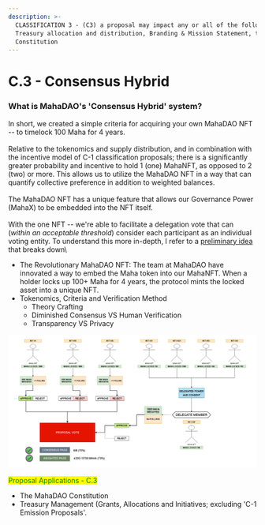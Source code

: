 ```yaml
---
description: >-
  CLASSIFICATION 3 - (C3) a proposal may impact any or all of the following,
  Treasury allocation and distribution, Branding & Mission Statement, the
  Constitution
---
```


# C.3 - Consensus Hybrid

### What is MahaDAO's 'Consensus Hybrid' system?

In short, we created a simple criteria for acquiring your own MahaDAO NFT -- to timelock 100 Maha for 4 years.\
\
Relative to the tokenomics and supply distribution, and in combination with the incentive model of C-1 classification proposals; there is a significantly greater probability and incentive to hold 1 (one) MahaNFT, as opposed to 2 (two) or more. This allows us to utilize the MahaDAO NFT in a way that can quantify collective preference in addition to weighted balances. \
\
The MahaDAO NFT has a unique feature that allows our Governance Power (MahaX) to be embedded into the NFT itself. \
\
With the one NFT -- we're able to facilitate a delegation vote that can (_within an acceptable threshold_) consider each participant as an individual voting entity. To understand this more in-depth, I refer to a [preliminary idea](https://docs.google.com/document/d/1hQrexGyfG5489DGaT66XkBPWWx33b0Vuchh5xZJmQBg/edit?usp=sharing) that breaks down\


* The Revolutionary MahaDAO NFT: The team at MahaDAO have innovated a way to embed the Maha token into our MahaNFT. When a holder locks up 100+ Maha for 4 years, the protocol mints the locked asset into a unique NFT.&#x20;
* Tokenomics, Criteria and Verification Method
  * Theory Crafting
  * Diminished Consensus VS Human Verification
  * Transparency VS Privacy

![2FM - Two Factor Majority](<../../.gitbook/assets/image (17).png>)



<mark style="color:green;">Proposal Applications - C.3</mark>

* The MahaDAO Constitution
* Treasury Management (Grants, Allocations and Initiatives; excluding 'C-1 Emission Proposals'.
